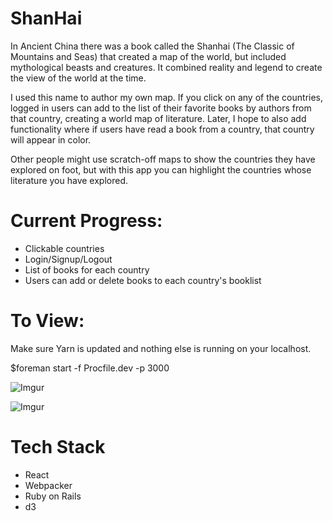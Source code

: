 # ShanHai

In Ancient China there was a book called the Shanhai (The Classic of Mountains and Seas) that created a map of the world, but included mythological beasts and creatures. It combined reality and legend to create the view of the world at the time. 

I used this name to author my own map. If you click on any of the countries, logged in users can add to the list of their favorite books by authors from that country, creating a world map of literature. Later, I hope to also add functionality where if users have read a book from a country, that country will appear in color.

Other people might use scratch-off maps to show the countries they have explored on foot, but with this app you can highlight the countries whose literature you have explored. 

# Current Progress: 

* Clickable countries 
* Login/Signup/Logout 
* List of books for each country 
* Users can add or delete books to each country's booklist

# To View: 

Make sure Yarn is updated and nothing else is running on your localhost.

$foreman start -f Procfile.dev -p 3000

![Imgur](https://i.imgur.com/LT5xdyS.png)

![Imgur](https://i.imgur.com/7MqYzaq.png)

# Tech Stack

* React
* Webpacker
* Ruby on Rails
* d3 


